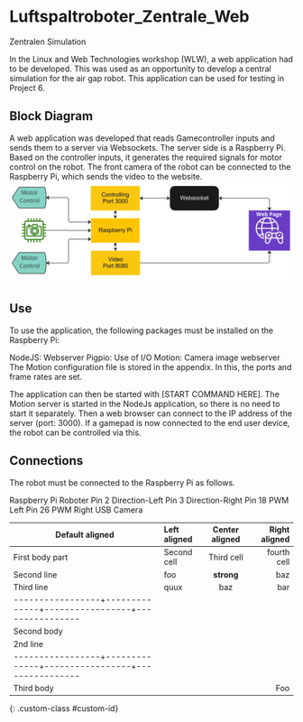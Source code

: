 # Luftspaltroboter_Zentrale_Web

Zentralen Simulation

In the Linux and Web Technologies workshop (WLW), a web application had to be developed. This was used as an opportunity to develop a central simulation for the air gap robot. This application can be used for testing in Project 6.

## Block Diagram

A web application was developed that reads Gamecontroller inputs and sends them to a server via Websockets.
The server side is a Raspberry Pi. Based on the controller inputs, it generates the required signals for motor control on the robot.
The front camera of the robot can be connected to the Raspberry Pi, which sends the video to the website.
![ALT](/Block.jpg)

## Use

To use the application, the following packages must be installed on the Raspberry Pi:

NodeJS: Webserver
Pigpio: Use of I/O
Motion: Camera image webserver
The Motion configuration file is stored in the appendix. In this, the ports and frame rates are set.

The application can then be started with [START COMMAND HERE]. The Motion server is started in the NodeJs application, so there is no need to start it separately. Then a web browser can connect to the IP address of the server (port: 3000). If a gamepad is now connected to the end user device, the robot can be controlled via this.

## Connections

The robot must be connected to the Raspberry Pi as follows.

Raspberry Pi	Roboter
Pin 2	Direction-Left
Pin 3	Direction-Right
Pin 18	PWM Left
Pin 26	PWM Right
USB	Camera


| Default aligned | Left aligned | Center aligned  | Right aligned  |
|-----------------|:-------------|:---------------:|---------------:|
| First body part | Second cell  | Third cell      | fourth cell    |
| Second line     | foo          | **strong**      | baz            |
| Third line      | quux         | baz             | bar            |
|-----------------+--------------+-----------------+----------------|
| Second body     |              |                 |                |
| 2nd line        |              |                 |                |
|-----------------+--------------+-----------------+----------------|
| Third body      |              |                 | Foo            |
{: .custom-class #custom-id}